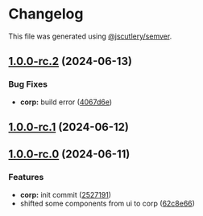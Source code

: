 # Changelog

This file was generated using [@jscutlery/semver](https://github.com/jscutlery/semver).

## [1.0.0-rc.2](https://github.com/rhinobase/raftyui/compare/corp-1.0.0-rc.1...corp-1.0.0-rc.2) (2024-06-13)


### Bug Fixes

* **corp:** build error ([4067d6e](https://github.com/rhinobase/raftyui/commit/4067d6e378327d2bb95cbedda6acafef09c11257))

## [1.0.0-rc.1](https://github.com/rhinobase/raftyui/compare/corp-1.0.0-rc.0...corp-1.0.0-rc.1) (2024-06-12)

## [1.0.0-rc.0](https://github.com/rhinobase/raftyui/compare/corp-0.1.13...corp-1.0.0-rc.0) (2024-06-11)


### Features

* **corp:** init commit ([2527191](https://github.com/rhinobase/raftyui/commit/25271914ea615b0fc6fd81efb1574b7e3df2e880))
* shifted some components from ui to corp ([62c8e66](https://github.com/rhinobase/raftyui/commit/62c8e66e59beebc905d54aa36c74f1220c3552a8))
